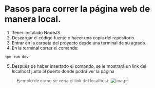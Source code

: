 # Pasos para correr la página web de manera local.

1. Tener instalado NodeJS
2. Descargar el código fuente o hacer una copia del repositorio.
3. Entrar en la carpeta del proyecto desde una terminal de su agrado.
4. En la terminal correr el comando:
```sh
npm run dev
```
5. Después de haber insertado el comando, se le mostrará un link del localhost junto al puerto donde podrá ver la página
> Ejemplo de como se vería el link del localhost:
![image](https://github.com/user-attachments/assets/97be192f-9343-4bff-aa9d-64a411b75009)
